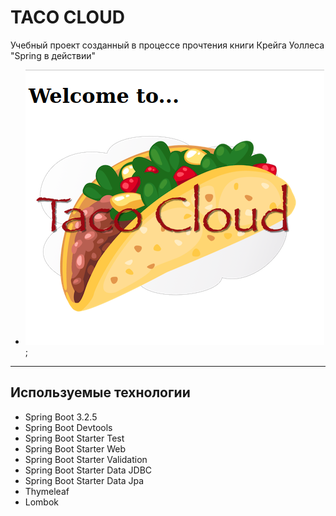# TACO CLOUD
Учебный проект созданный в процессе прочтения книги Крейга Уоллеса "Spring в действии"
<br>

- ![taco cloud](./screenshot.png);

<hr>

## Используемые технологии
- Spring Boot 3.2.5
- Spring Boot Devtools
- Spring Boot Starter Test
- Spring Boot Starter Web
- Spring Boot Starter Validation
- Spring Boot Starter Data JDBC
- Spring Boot Starter Data Jpa
- Thymeleaf
- Lombok
